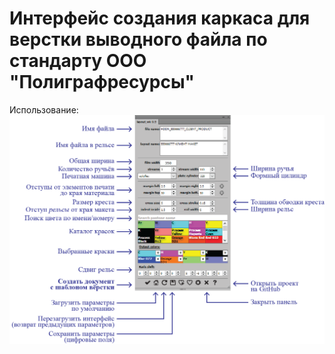 Интерфейс создания каркаса для верстки выводного файла по стандарту ООО "Полиграфресурсы"
===
Использование:<br>
![ai_layout](img/layout_v0.9.png)